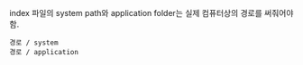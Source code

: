 index 파일의 system path와 application folder는 실제 컴퓨터상의 경로를 써줘어야 함. 

```
경로 / system
경로 / application
```

